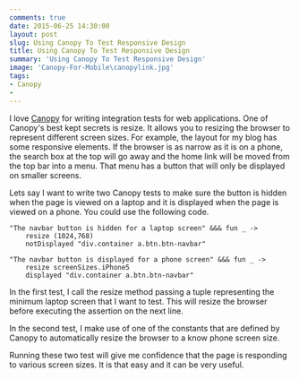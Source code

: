 ```yaml
---
comments: true
date: 2015-06-25 14:30:00
layout: post
slug: Using Canopy To Test Responsive Design
title: Using Canopy To Test Responsive Design
summary: 'Using Canopy To Test Responsive Design'
image: 'Canopy-For-Mobile\canopylink.jpg'
tags:
- Canopy
- 
---
```


I love [Canopy](http://lefthandedgoat.github.io/canopy/index.html) for writing integration tests for web applications. One of Canopy's best kept secrets is resize. It allows you to resizing the browser to represent different screen sizes. For example, the layout for my blog has some responsive elements. If the browser is as narrow as it is on a phone, the search box at the top will go away and the home link will be moved from the top bar into a menu. That menu has a button that will only be displayed on smaller screens.

Lets say I want to write two Canopy tests to make sure the button is hidden when the page is viewed on a laptop and it is displayed when the page is viewed on a phone. You could use the following code.

    
    "The navbar button is hidden for a laptop screen" &&& fun _ ->
    	resize (1024,768)
    	notDisplayed "div.container a.btn.btn-navbar"
    
    "The navbar button is displayed for a phone screen" &&& fun _ ->
    	resize screenSizes.iPhone5
    	displayed "div.container a.btn.btn-navbar"


In the first test, I call the resize method passing a tuple representing the minimum laptop screen that I want to test. This will resize the browser before executing the assertion on the next line.

In the second test, I make use of one of the constants that are defined by Canopy to automatically resize the browser to a know phone screen size.

Running these two test will give me confidence that the page is responding to various screen sizes. It is that easy and it can be very useful.
